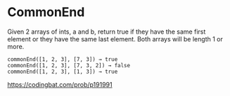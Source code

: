# CommonEnd

Given 2 arrays of ints, a and b, return true if they have the same first element or they have the same last element. Both arrays will be length 1 or more.
```
commonEnd([1, 2, 3], [7, 3]) → true
commonEnd([1, 2, 3], [7, 3, 2]) → false
commonEnd([1, 2, 3], [1, 3]) → true
```
https://codingbat.com/prob/p191991
